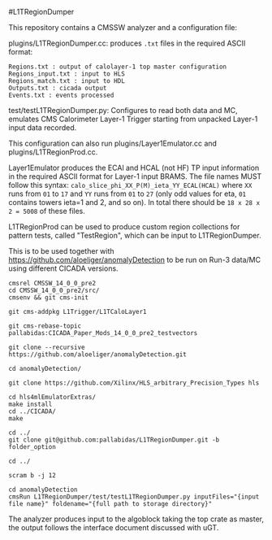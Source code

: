 #L1TRegionDumper

This repository contains a CMSSW analyzer and a configuration file:

plugins/L1TRegionDumper.cc: produces `.txt` files in the required ASCII format: 
```
Regions.txt : output of calolayer-1 top master configuration
Regions_input.txt : input to HLS
Regions_match.txt : input to HDL
Outputs.txt : cicada output
Events.txt : events processed
```

test/testL1TRegionDumper.py: Configures to read both data and MC, emulates CMS Calorimeter Layer-1 Trigger starting from unpacked Layer-1 input data recorded.

This configuration can also run plugins/Layer1Emulator.cc and plugins/L1TRegionProd.cc.

Layer1Emulator produces the ECAl and HCAL (not HF) TP input information in the required ASCII format for Layer-1 input BRAMS. The file names MUST follow this syntax: `calo_slice_phi_XX_P(M)_ieta_YY_ECAL(HCAL)` where `XX` runs from `01` to `17` and `YY` runs from `01` to `27` (only odd values for eta, `01` contains towers ieta=1 and 2, and so on). In total there should be `18 x 28 x 2 = 5008` of these files.

L1TRegionProd can be used to produce custom region collections for pattern tests, called "TestRegion", which can be input to L1TRegionDumper.

This is to be used together with https://github.com/aloeliger/anomalyDetection to be run on Run-3 data/MC using different CICADA versions.
```
cmsrel CMSSW_14_0_0_pre2
cd CMSSW_14_0_0_pre2/src/
cmsenv && git cms-init

git cms-addpkg L1Trigger/L1TCaloLayer1

git cms-rebase-topic pallabidas:CICADA_Paper_Mods_14_0_0_pre2_testvectors

git clone --recursive https://github.com/aloeliger/anomalyDetection.git

cd anomalyDetection/

git clone https://github.com/Xilinx/HLS_arbitrary_Precision_Types hls

cd hls4mlEmulatorExtras/
make install
cd ../CICADA/
make

cd ../
git clone git@github.com:pallabidas/L1TRegionDumper.git -b folder_option

cd ../

scram b -j 12

cd anomalyDetection
cmsRun L1TRegionDumper/test/testL1TRegionDumper.py inputFiles="{input file name}" foldename="{full path to storage directory}"
```

The analyzer produces input to the algoblock taking the top crate as master, the output follows the interface document discussed with uGT.
